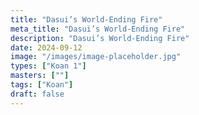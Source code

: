 ```yaml
---
title: "Dasui’s World-Ending Fire"
meta_title: "Dasui’s World-Ending Fire"
description: "Dasui’s World-Ending Fire"
date: 2024-09-12
image: "/images/image-placeholder.jpg"
types: ["Koan 1"]
masters: [""]
tags: ["Koan"]
draft: false
---
```


